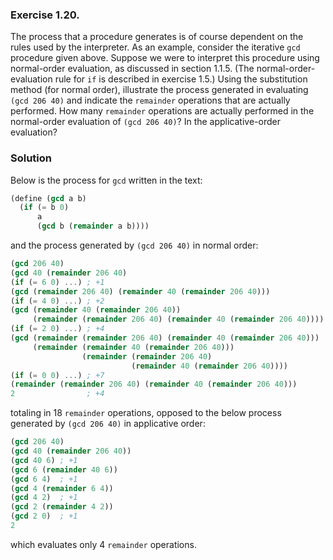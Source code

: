 ### Exercise 1.20.
The process that a procedure generates is of course dependent on the rules used
by the interpreter. As an example, consider the iterative `gcd` procedure given
above. Suppose we were to interpret this procedure using normal-order
evaluation, as discussed in section 1.1.5. (The normal-order-evaluation rule for
`if` is described in exercise 1.5.) Using the substitution method (for normal
order), illustrate the process generated in evaluating `(gcd 206 40)` and
indicate the `remainder` operations that are actually performed. How many
`remainder` operations are actually performed in the normal-order evaluation of
`(gcd 206 40)`? In the applicative-order evaluation?

### Solution
Below is the process for `gcd` written in the text:
```scheme
(define (gcd a b)
  (if (= b 0)
      a
      (gcd b (remainder a b))))
```
and the process generated by `(gcd 206 40)` in normal order:
```scheme
(gcd 206 40)
(gcd 40 (remainder 206 40)
(if (= 6 0) ...) ; +1
(gcd (remainder 206 40) (remainder 40 (remainder 206 40))) 
(if (= 4 0) ...) ; +2
(gcd (remainder 40 (remainder 206 40)) 
     (remainder (remainder 206 40) (remainder 40 (remainder 206 40))))
(if (= 2 0) ...) ; +4
(gcd (remainder (remainder 206 40) (remainder 40 (remainder 206 40)))
     (remainder (remainder 40 (remainder 206 40)))
                (remainder (remainder 206 40)
                           (remainder 40 (remainder 206 40))))
(if (= 0 0) ...) ; +7
(remainder (remainder 206 40) (remainder 40 (remainder 206 40)))
2                ; +4
```
totaling in 18 `remainder` operations, opposed to the below process generated by
`(gcd 206 40)` in applicative order:
```scheme
(gcd 206 40)
(gcd 40 (remainder 206 40))
(gcd 40 6) ; +1
(gcd 6 (remainder 40 6))
(gcd 6 4)  ; +1
(gcd 4 (remainder 6 4))
(gcd 4 2)  ; +1
(gcd 2 (remainder 4 2))
(gcd 2 0)  ; +1
2
```
which evaluates only 4 `remainder` operations.
